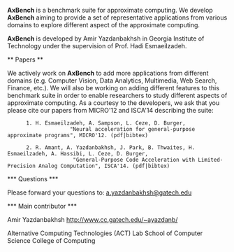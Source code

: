 **AxBench** is a benchmark suite for approximate computing. We develop **AxBench** aiming to provide a set of representative applications from various domains to explore different aspect of the approximate computing.

**AxBench** is developed by Amir Yazdanbakhsh in Georgia Institute of Technology under the supervision of Prof. Hadi Esmaeilzadeh.


** Papers **

We actively work on **AxBench** to add more applications from different domains (e.g. Computer Vision, Data Analytics, Multimedia, Web Search, Finance, etc.). We will also be working on adding different features to this benchmark suite in order to enable researchers to study different aspects of approximate computing.  As a courtesy to the developers, we ask that you please cite our papers from MICRO'12 and ISCA'14 describing the suite:

          1. H. Esmaeilzadeh, A. Sampson, L. Ceze, D. Burger, 
                        "Neural acceleration for general-purpose approximate programs", MICRO'12. (pdf|bibtex)
          
          2. R. Amant, A. Yazdanbakhsh, J. Park, B. Thwaites, H. Esmaeilzadeh, A. Hassibi, L. Ceze, D. Burger,
                         "General-Purpose Code Acceleration with Limited-Precision Analog Computation", ISCA'14. (pdf|bibtex)

*** Questions ***

Please forward your questions to: a.yazdanbakhsh@gatech.edu

*** Main contributor ***

Amir Yazdanbakhsh
http://www.cc.gatech.edu/~ayazdanb/

Alternative Computing Technologies (ACT) Lab
School of Computer Science
College of Computing
